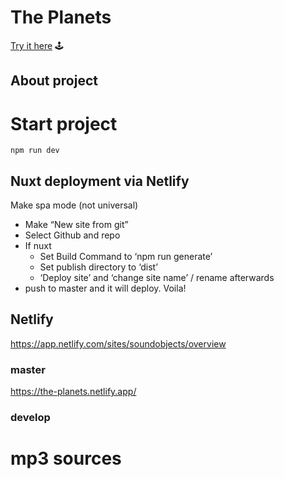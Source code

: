 # The Planets
[Try it here](https://the-planets.netlify.app/) 🕹

## About project

# Start project
```
npm run dev
```

## Nuxt deployment via Netlify
Make spa mode (not universal)

* Make “New site from git”
* Select Github and repo
* If nuxt
    * Set Build Command to ‘npm run generate’
    * Set publish directory to ‘dist’
    * ‘Deploy site’ and ‘change site name’ / rename afterwards
* push to master and it will deploy. Voila!

## Netlify
https://app.netlify.com/sites/soundobjects/overview

### master
https://the-planets.netlify.app/

### develop


# mp3 sources



<!--

Related project of mine
dev-konrad/misc/3DSceneAndControls

Mercury
https://ia600609.us.archive.org/19/items/Holst-ThePlanets/Mercurio.mp3

Venus
https://ia800609.us.archive.org/19/items/Holst-ThePlanets/Venus.mp3

Earth
snd/heartbeat.mp3

Mars
https://ia800609.us.archive.org/19/items/Holst-ThePlanets/Marte.mp3

Jupiter
https://ia800609.us.archive.org/19/items/Holst-ThePlanets/Jupiter.mp3

Saturn
https://ia800609.us.archive.org/19/items/Holst-ThePlanets/Saturno.mp3

Uranus
https://ia800609.us.archive.org/19/items/Holst-ThePlanets/Urano.mp3

Neptune
https://ia800609.us.archive.org/19/items/Holst-ThePlanets/Neptuno.mp3

All above are found at 
https://archive.org/details/Holst-ThePlanets/Marte.mp3



Scale
https://www.robertoziche.com/illustrations/

// Make Betelgeuse. The sun is 121.9 times bigger than jupiter. 5 > 0.04 > 0.000031. r = 100
// Make sun. The sun is 121.9 times bigger than jupiter. 5 > 0.04 > 0.000031. r = 5
// Make Jupiter. Jupiter is 121.9 times bigger than jupiter. r = 0.04
// Make Earth. r = 0.00328

// Sun: approximately 695,700 km (432,300 mi)

// Planets (and moon)
// Mercury: 2,440 km (1,516 mi)
// Venus: 6,052 km (3,760 mi)
// Earth: 6,371 km (3,959 mi)
// Moon: 1,737 km (1,079 mi)
// Mars: 3,390 km (2,106 mi)
// Jupiter: 69,911 km (43,441 mi)
// Saturn: 58,232 km (36,184 mi)
// Uranus: 25,362 km (15,759 mi)
// Neptune: 24,622 km (15,299 mi)
// Pluto: 1,188 km (738 mi) 




Other


Textures
http://planetpixelemporium.com/uranus.html

https://www.classicalmpr.org/story/2019/02/22/daily-download-gustav-holst--the-planets-venus-the-bringer-of-peace
https://archive.org/details/Holst-ThePlanets/Marte.mp3 -->